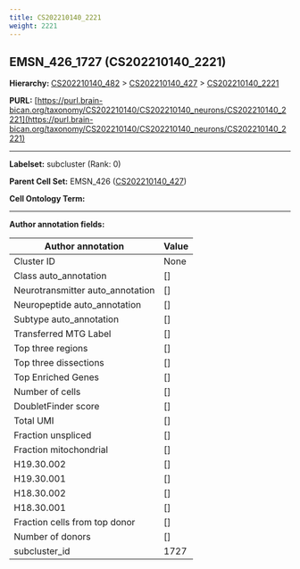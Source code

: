 ```yaml
---
title: CS202210140_2221
weight: 2221
---
```

## EMSN_426_1727 (CS202210140_2221)
<b>Hierarchy: </b>
[CS202210140_482](../CS202210140_482) >
[CS202210140_427](../CS202210140_427) >
[CS202210140_2221](../CS202210140_2221)

**PURL:** [https://purl.brain-bican.org/taxonomy/CS202210140/CS202210140_neurons/CS202210140_2221](https://purl.brain-bican.org/taxonomy/CS202210140/CS202210140_neurons/CS202210140_2221)

---


**Labelset:** subcluster (Rank: 0)

**Parent Cell Set:** EMSN_426 ([CS202210140_427](../CS202210140_427))



**Cell Ontology Term:** 

[MARKER GENES.]: #


---

[TRANSFERRED ANNOTATIONS.]: #


[AUTHOR ANNOTATION FIELDS.]: #


**Author annotation fields:**

| Author annotation | Value |
|-------------------|-------|
|Cluster ID|None|
|Class auto_annotation|[]|
|Neurotransmitter auto_annotation|[]|
|Neuropeptide auto_annotation|[]|
|Subtype auto_annotation|[]|
|Transferred MTG Label|[]|
|Top three regions|[]|
|Top three dissections|[]|
|Top Enriched Genes|[]|
|Number of cells|[]|
|DoubletFinder score|[]|
|Total UMI|[]|
|Fraction unspliced|[]|
|Fraction mitochondrial|[]|
|H19.30.002|[]|
|H19.30.001|[]|
|H18.30.002|[]|
|H18.30.001|[]|
|Fraction cells from top donor|[]|
|Number of donors|[]|
|subcluster_id|1727|
